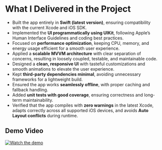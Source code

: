 # What I Delivered in the Project

- Built the app entirely in **Swift (latest version)**, ensuring compatibility with the current Xcode and iOS SDK.  
- Implemented the **UI programmatically using UIKit**, following Apple’s Human Interface Guidelines and coding best practices.  
- Focused on **performance optimization**, keeping CPU, memory, and energy usage efficient for a smooth user experience.  
- Applied a **scalable MVVM architecture** with clear separation of concerns, resulting in loosely coupled, testable, and maintainable code.  
- Designed a **clean, responsive UI** with tasteful customizations and smooth animations to elevate the user experience.  
- Kept **third-party dependencies minimal**, avoiding unnecessary frameworks for a lightweight build.  
- Ensured the app works **seamlessly offline**, with proper caching and fallback handling.  
- Added **unit tests with good coverage**, ensuring correctness and long-term maintainability.  
- Verified that the app compiles with **zero warnings** in the latest Xcode, adapts correctly across all supported iOS devices, and avoids **Auto Layout conflicts** during runtime.  

## Demo Video  

[![Watch the demo](https://img.youtube.com/vi/dec5b499-a4bc-4209-a023-7b4f568938c6/0.jpg)](https://github.com/user-attachments/assets/dec5b499-a4bc-4209-a023-7b4f568938c6)
